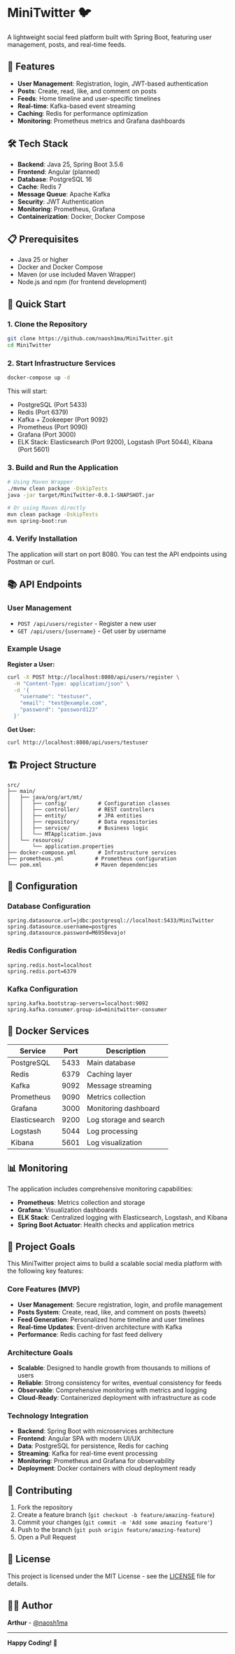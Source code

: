 # MiniTwitter 🐦

A lightweight social feed platform built with Spring Boot, featuring user management, posts, and real-time feeds.

## 🚀 Features

- **User Management**: Registration, login, JWT-based authentication
- **Posts**: Create, read, like, and comment on posts
- **Feeds**: Home timeline and user-specific timelines
- **Real-time**: Kafka-based event streaming
- **Caching**: Redis for performance optimization
- **Monitoring**: Prometheus metrics and Grafana dashboards

## 🛠️ Tech Stack

- **Backend**: Java 25, Spring Boot 3.5.6
- **Frontend**: Angular (planned)
- **Database**: PostgreSQL 16
- **Cache**: Redis 7
- **Message Queue**: Apache Kafka
- **Security**: JWT Authentication
- **Monitoring**: Prometheus, Grafana
- **Containerization**: Docker, Docker Compose

## 📋 Prerequisites

- Java 25 or higher
- Docker and Docker Compose
- Maven (or use included Maven Wrapper)
- Node.js and npm (for frontend development)

## 🚀 Quick Start

### 1. Clone the Repository
```bash
git clone https://github.com/naosh1ma/MiniTwitter.git
cd MiniTwitter
```

### 2. Start Infrastructure Services
```bash
docker-compose up -d
```

This will start:
- PostgreSQL (Port 5433)
- Redis (Port 6379)
- Kafka + Zookeeper (Port 9092)
- Prometheus (Port 9090)
- Grafana (Port 3000)
- ELK Stack: Elasticsearch (Port 9200), Logstash (Port 5044), Kibana (Port 5601)

### 3. Build and Run the Application
```bash
# Using Maven Wrapper
./mvnw clean package -DskipTests
java -jar target/MiniTwitter-0.0.1-SNAPSHOT.jar

# Or using Maven directly
mvn clean package -DskipTests
mvn spring-boot:run
```

### 4. Verify Installation
The application will start on port 8080. You can test the API endpoints using Postman or curl.

## 📚 API Endpoints

### User Management
- `POST /api/users/register` - Register a new user
- `GET /api/users/{username}` - Get user by username

### Example Usage

**Register a User:**
```bash
curl -X POST http://localhost:8080/api/users/register \
  -H "Content-Type: application/json" \
  -d '{
    "username": "testuser",
    "email": "test@example.com",
    "password": "password123"
  }'
```

**Get User:**
```bash
curl http://localhost:8080/api/users/testuser
```

## 🏗️ Project Structure

```
src/
├── main/
│   ├── java/org/art/mt/
│   │   ├── config/          # Configuration classes
│   │   ├── controller/      # REST controllers
│   │   ├── entity/          # JPA entities
│   │   ├── repository/      # Data repositories
│   │   ├── service/         # Business logic
│   │   └── MTApplication.java
│   └── resources/
│       └── application.properties
├── docker-compose.yml       # Infrastructure services
├── prometheus.yml          # Prometheus configuration
└── pom.xml                 # Maven dependencies
```

## 🔧 Configuration

### Database Configuration
```properties
spring.datasource.url=jdbc:postgresql://localhost:5433/MiniTwitter
spring.datasource.username=postgres
spring.datasource.password=M6950evajo!
```

### Redis Configuration
```properties
spring.redis.host=localhost
spring.redis.port=6379
```

### Kafka Configuration
```properties
spring.kafka.bootstrap-servers=localhost:9092
spring.kafka.consumer.group-id=minitwitter-consumer
```

## 🐳 Docker Services

| Service | Port | Description |
|---------|------|-------------|
| PostgreSQL | 5433 | Main database |
| Redis | 6379 | Caching layer |
| Kafka | 9092 | Message streaming |
| Prometheus | 9090 | Metrics collection |
| Grafana | 3000 | Monitoring dashboard |
| Elasticsearch | 9200 | Log storage and search |
| Logstash | 5044 | Log processing |
| Kibana | 5601 | Log visualization |

## 📊 Monitoring

The application includes comprehensive monitoring capabilities:
- **Prometheus**: Metrics collection and storage
- **Grafana**: Visualization dashboards
- **ELK Stack**: Centralized logging with Elasticsearch, Logstash, and Kibana
- **Spring Boot Actuator**: Health checks and application metrics

## 🎯 Project Goals

This MiniTwitter project aims to build a scalable social media platform with the following key features:

### Core Features (MVP)
- **User Management**: Secure registration, login, and profile management
- **Posts System**: Create, read, like, and comment on posts (tweets)
- **Feed Generation**: Personalized home timeline and user timelines
- **Real-time Updates**: Event-driven architecture with Kafka
- **Performance**: Redis caching for fast feed delivery

### Architecture Goals
- **Scalable**: Designed to handle growth from thousands to millions of users
- **Reliable**: Strong consistency for writes, eventual consistency for feeds
- **Observable**: Comprehensive monitoring with metrics and logging
- **Cloud-Ready**: Containerized deployment with infrastructure as code

### Technology Integration
- **Backend**: Spring Boot with microservices architecture
- **Frontend**: Angular SPA with modern UI/UX
- **Data**: PostgreSQL for persistence, Redis for caching
- **Streaming**: Kafka for real-time event processing
- **Monitoring**: Prometheus and Grafana for observability
- **Deployment**: Docker containers with cloud deployment ready

## 🤝 Contributing

1. Fork the repository
2. Create a feature branch (`git checkout -b feature/amazing-feature`)
3. Commit your changes (`git commit -m 'Add some amazing feature'`)
4. Push to the branch (`git push origin feature/amazing-feature`)
5. Open a Pull Request

## 📄 License

This project is licensed under the MIT License - see the [LICENSE](LICENSE) file for details.

## 👨‍💻 Author

**Arthur** - [@naosh1ma](https://github.com/naosh1ma)

---

**Happy Coding! 🚀**
